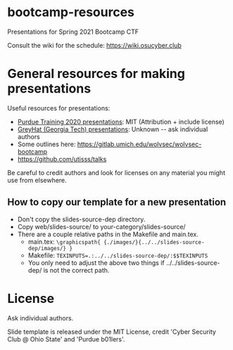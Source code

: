 # bootcamp-resources
Presentations for Spring 2021 Bootcamp CTF

Consult the wiki for the schedule: https://wiki.osucyber.club



# General resources for making presentations

Useful resources for presentations:
- [Purdue Training 2020 presentations](https://github.com/b01lers/bootcamp-training-2020): MIT (Attribution + include license)
- [GreyHat (Georgia Tech) presentations](http://greyhat.gatech.edu/archives/): Unknown -- ask individual authors
- Some outlines here: https://gitlab.umich.edu/wolvsec/wolvsec-bootcamp
- https://github.com/utisss/talks

Be careful to credit authors and look for licenses on any material you might use from elsewhere.


## How to copy our template for a new presentation

- Don't copy the slides-source-dep directory.
- Copy web/slides-source/ to your-category/slides-source/
- There are a couple relative paths in the Makefile and main.tex.
    - main.tex: `\graphicspath{ {./images/}{../../slides-source-dep/images/} }`
    - Makefile: `TEXINPUTS=.:../../slides-source-dep/:$$TEXINPUTS`
    - You only need to adjust the above two things if ../../slides-source-dep/ is not the correct path.
    
    
License
=====

Ask individual authors.

Slide template is released under the MIT License, credit 'Cyber Security Club @ Ohio State' and 'Purdue b01lers'.
